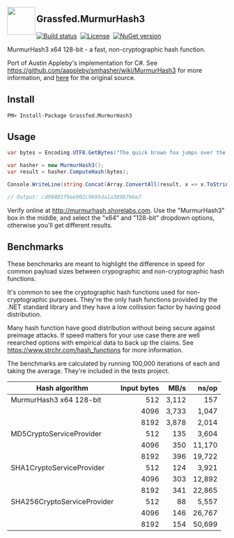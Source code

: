 <p>
<img align="left" width="64" height="64" src="http://judsonwhite.com/images/Grassfed.MurmurHash3.png" />
<h2>Grassfed.MurmurHash3</h2>
</p>

[![Build status](https://ci.appveyor.com/api/projects/status/qhs43u199n1gpbhy?svg=true)](https://ci.appveyor.com/project/judwhite/grassfed-murmurhash3)&nbsp;&nbsp;[![License](http://img.shields.io/:license-mit-blue.svg)](http://doge.mit-license.org)&nbsp;&nbsp;[![NuGet version](https://badge.fury.io/nu/Grassfed.MurmurHash3.svg)](https://www.nuget.org/packages/Grassfed.MurmurHash3)

MurmurHash3 x64 128-bit - a fast, non-cryptographic hash function.

Port of Austin Appleby's implementation for C#. See https://github.com/aappleby/smhasher/wiki/MurmurHash3 for more information, and [here](https://github.com/aappleby/smhasher/blob/61a0530f28277f2e850bfc39600ce61d02b518de/src/MurmurHash3.cpp#L255) for the original source.

## Install

`PM> Install-Package Grassfed.MurmurHash3`

## Usage

```c#
var bytes = Encoding.UTF8.GetBytes("The quick brown fox jumps over the lazy dog.");

var hasher = new MurmurHash3();
var result = hasher.ComputeHash(bytes);

Console.WriteLine(string.Concat(Array.ConvertAll(result, x => x.ToString("x2"))));

// Output: cd99481f9ee902c9695da1a38987b6e7
```

Verify online at http://murmurhash.shorelabs.com. Use the "MurmurHash3" box in the middle, and select the "x64" and "128-bit" dropdown options, otherwise you'll get different results.

## Benchmarks

These benchmarks are meant to highlight the difference in speed for common payload sizes between crypographic and non-cryptographic hash functions.

It's common to see the cryptographic hash functions used for non-cryptographic purposes. They're the only hash functions provided by the .NET standard library and they have a low collission factor by having good distribution.

Many hash function have good distribution without being secure against preimage attacks. If speed matters for your use case there are well reearched options with empirical data to back up the claims. See https://www.strchr.com/hash_functions for more information.

The benchmarks are calculated by running 100,000 iterations of each and taking the average. They're included in the tests project.

Hash algorithm              | Input bytes | MB/s   | ns/op
----------------------------|-----------: |------: |------: 
MurmurHash3 x64 128-bit     | 512         | 3,112  | 157
&nbsp;                      | 4096        | 3,733  | 1,047
&nbsp;                      | 8192        | 3,878  | 2,014
MD5CryptoServiceProvider    | 512         |   135  | 3,604
&nbsp;                      | 4096        |   350  | 11,170
&nbsp;                      | 8192        |   396  | 19,722
SHA1CryptoServiceProvider   | 512         |   124  | 3,921
&nbsp;                      | 4096        |   303  | 12,892
&nbsp;                      | 8192        |   341  | 22,865
SHA256CryptoServiceProvider | 512         |    88  | 5,557
&nbsp;                      | 4096        |   146  | 26,767
&nbsp;                      | 8192        |   154  | 50,699
